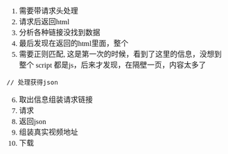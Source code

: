 <span  style="font-family: Simsun,serif; font-size: 17px; ">

1. 需要带请求头处理
2. 请求后返回html
3. 分析各种链接没找到数据
4. 最后发现在返回的html里面，整个
5. 需要正则匹配, 这是第一次的时候，看到了这里的信息，没想到整个 script  都是js，后来才发现，在隔壁一页，内容太多了
~~~
// 处理获得json
~~~
6. 取出信息组装请求链接
7. 请求
8. 返回json
9. 组装真实视频地址
10. 下载

</span>